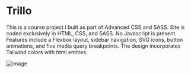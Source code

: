 # Trillo
This is a course project I built as part of Advanced CSS and SASS. Site is coded exclusively in HTML, CSS, and SASS. No Javascript is present.  Features include a Flexbox layout, sidebar navigation, SVG icons, button animations, and five media query breakpoints.  The design incorporates Tailwind colors with html entities.

![image](https://user-images.githubusercontent.com/125829913/227655671-e6a50b41-69f2-4d72-9526-0188b757ceed.png)
